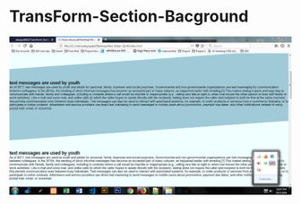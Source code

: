 # TransForm-Section-Bacground

<img src="https://raw.githubusercontent.com/abusyaid512/TransForm-Section-Bacground/master/Screenshot_1.png"/>
